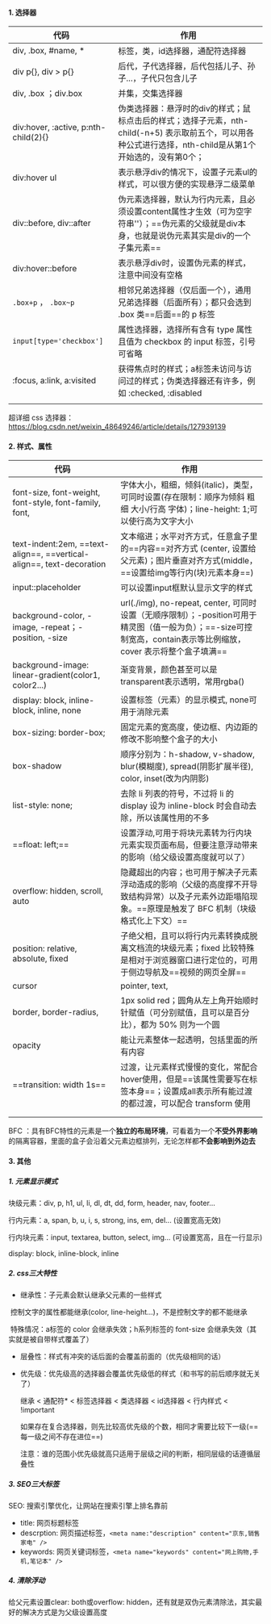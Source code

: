 #### 1. 选择器

| 代码                                 | 作用                                                         |
| ------------------------------------ | ------------------------------------------------------------ |
| div, .box, #name, *                  | 标签，类，id选择器，通配符选择器                             |
| div p{}, div > p{}                   | 后代，子代选择器，后代包括儿子、孙子...，子代只包含儿子      |
| div, .box ；div.box                  | 并集，交集选择器                                             |
| div:hover, :active, p:nth-child(2){} | 伪类选择器：悬浮时的div的样式；鼠标点击后的样式；选择子元素，nth-child(-n+5) 表示取前五个，可以用各种公式进行选择，nth-child是从第1个开始选的，没有第0个； |
| div:hover ul                         | 表示悬浮div的情况下，设置子元素ul的样式，可以很方便的实现悬浮二级菜单 |
| div::before, div::after              | 伪元素选择器，默认为行内元素，且必须设置content属性才生效（可为空字符串''）；==伪元素的父级就是div本身，也就是说伪元素其实是div的一个子集元素== |
| div:hover::before                    | 表示悬浮div时，设置伪元素的样式，注意中间没有空格            |
| `.box+p` ， `.box~p`                 | 相邻兄弟选择器（仅后面一个），通用兄弟选择器（后面所有）；都只会选到 .box 类==后面==的 p 标签 |
| `input[type='checkbox']`             | 属性选择器，选择所有含有 type 属性且值为 checkbox 的 input 标签，引号可省略 |
| :focus, a:link, a:visited            | 获得焦点时的样式；a标签未访问与访问过的样式；伪类选择器还有许多，例如 :checked, :disabled |
|                                      |                                                              |

超详细 css 选择器：https://blog.csdn.net/weixin_48649246/article/details/127939139



#### 2. 样式、属性

| 代码                                                         | 作用                                                         |
| ------------------------------------------------------------ | ------------------------------------------------------------ |
| font-size, font-weight, font-style, font-family, font,       | 字体大小，粗细，倾斜(italic)，类型，可同时设置(存在限制：顺序为倾斜 粗细 大小/行高 字体)；line-height: 1;可以使行高为文字大小 |
| text-indent:2em, ==text-align==, ==vertical-align==, text-decoration | 文本缩进；水平对齐方式，任意盒子里的==内容==对齐方式 (center, 设置给父元素)；图片垂直对齐方式(middle，==设置给img等行内(块)元素本身==) |
| input::placeholder                                           | 可以设置input框默认显示文字的样式                            |
| background-color, -image, -repeat；-position, -size          | url(./img), no-repeat, center,  可同时设置（无顺序限制）；-position可用于精灵图（值一般为负）；==-size可控制宽高，contain表示等比例缩放，cover 表示将整个盒子填满== |
| background-image: linear-gradient(color1, color2...)         | 渐变背景，颜色甚至可以是transparent表示透明，常用rgba()      |
| display: block, inline-block, inline, none                   | 设置标签（元素）的显示模式, none可用于消除元素               |
| box-sizing: border-box;                                      | 固定元素的宽高度，使边框、内边距的修改不影响整个盒子的大小   |
| box-shadow                                                   | 顺序分别为：h-shadow, v-shadow, blur(模糊度), spread(阴影扩展半径), color, inset(改为内阴影) |
| list-style: none;                                            | 去除 li 列表的符号，不过将 li 的 display 设为 inline-block 时会自动去除，所以该属性用的不多 |
| ==float: left;==                                             | 设置浮动,可用于将块元素转为行内块元素实现页面布局，但要注意浮动带来的影响（给父级设置高度就可以了） |
| overflow: hidden, scroll, auto                               | 隐藏超出的内容；也可用于解决子元素浮动造成的影响（父级的高度撑不开导致结构异常）以及子元素外边距塌陷现象。==原理是触发了 BFC 机制（块级格式化上下文）== |
| position: relative, absolute, fixed                          | 子绝父相，且可以将行内元素转换成脱离文档流的块级元素；fixed 比较特殊是相对于浏览器窗口进行定位的，可用于侧边导航及==视频的网页全屏== |
| cursor                                                       | pointer,  text,                                              |
| border, border-radius,                                       | 1px solid red；圆角从左上角开始顺时针赋值（可分别赋值，且可以是百分比），都为 50% 则为一个圆 |
| opacity                                                      | 能让元素整体一起透明，包括里面的所有内容                     |
| ==transition: width 1s==                                     | 过渡，让元素样式慢慢的变化，常配合hover使用，但是==该属性需要写在标签本身==；设置成all表示所有能过渡的都过渡，可以配合 transform 使用 |
|                                                              |                                                              |
|                                                              |                                                              |

BFC ：具有BFC特性的元素是一个**独立的布局环境**，可看着为一个**不受外界影响**的隔离容器，里面的盒子会沿着父元素边框排列，无论怎样都**不会影响到外边去**



#### 3. 其他

##### 1. 元素显示模式

块级元素：div, p, h1, ul, li, dl, dt, dd, form, header, nav, footer...

行内元素：a, span, b, u, i, s, strong, ins, em, del...	(设置宽高无效)

行内块元素：input, textarea, button, select, img...	(可设置宽高，且在一行显示)

display: block, inline-block, inline

##### 2. css三大特性

- 继承性：子元素会默认继承父元素的一些样式

​		控制文字的属性都能继承(color, line-height...)，不是控制文字的都不能继承

​		特殊情况：a标签的 color 会继承失效；h系列标签的 font-size 会继承失效（其实就是被自带样式覆盖了）

- 层叠性：样式有冲突的话后面的会覆盖前面的（优先级相同的话）

- 优先级：优先级高的选择器会覆盖优先级低的样式（和书写的前后顺序就无关了）

  继承 < 通配符* < 标签选择器 < 类选择器 < id选择器 < 行内样式 < !important 

  如果存在复合选择器，则先比较高优先级的个数，相同才需要比较下一级(==每一级之间不存在进位==)

  注意：谁的范围小优先级就高只适用于层级之间的判断，相同层级的话遵循层叠性


##### 3. SEO三大标签

SEO: 搜索引擎优化，让网站在搜索引擎上排名靠前

- title: 网页标题标签
- descrption: 网页描述标签，`<meta name:"description" content="京东,销售家电" />`
- keywords: 网页关键词标签，`<meta name="keywords" content="网上购物,手机,笔记本" />`

##### 4. 清除浮动

给父元素设置clear: both或overflow: hidden，还有就是双伪元素清除法，其实最好的解决方式是为父级设置高度

